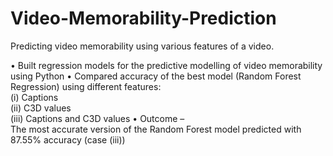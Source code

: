 # Video-Memorability-Prediction
Predicting video memorability using various features of a video.

•	Built regression models for the predictive modelling of video memorability using Python
•	Compared accuracy of the best model (Random Forest Regression) using different features:<br/> (i) Captions<br/> (ii) C3D values<br/> (iii) Captions and C3D values
•	Outcome – <br/>The most accurate version of the Random Forest model predicted with 87.55% accuracy (case (iii))

